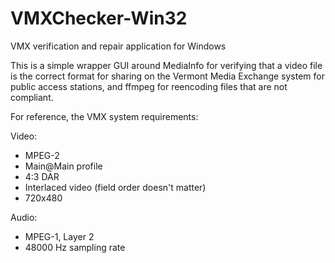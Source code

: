 VMXChecker-Win32
================

VMX verification and repair application for Windows

This is a simple wrapper GUI around MediaInfo for verifying that a video file
is the correct format for sharing on the Vermont Media Exchange system for
public access stations, and ffmpeg for reencoding files that are not compliant.

For reference, the VMX system requirements:

Video:

* MPEG-2
* Main@Main profile
* 4:3 DAR
* Interlaced video (field order doesn't matter)
* 720x480

Audio:

* MPEG-1, Layer 2
* 48000 Hz sampling rate
